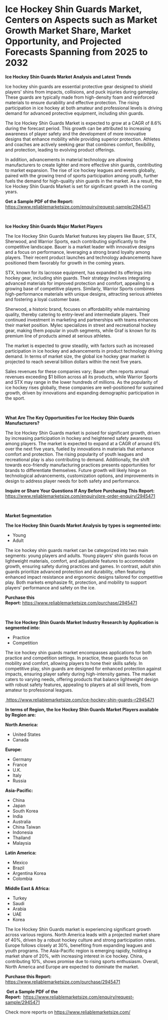 <p><h1>Ice Hockey Shin Guards Market, Centers on Aspects such as Market Growth Market Share, Market Opportunity, and Projected Forecasts Spanning from 2025 to 2032</h1></p><p><strong>Ice Hockey Shin Guards Market Analysis and Latest Trends</strong></p>
<p><p>Ice hockey shin guards are essential protective gear designed to shield players' shins from impacts, collisions, and puck injuries during gameplay. These guards are typically made from high-density foam and reinforced materials to ensure durability and effective protection. The rising participation in ice hockey at both amateur and professional levels is driving demand for advanced protective equipment, including shin guards.</p><p>The Ice Hockey Shin Guards Market is expected to grow at a CAGR of 8.6% during the forecast period. This growth can be attributed to increasing awareness of player safety and the development of more innovative designs that enhance mobility while providing superior protection. Athletes and coaches are actively seeking gear that combines comfort, flexibility, and protection, leading to evolving product offerings.</p><p>In addition, advancements in material technology are allowing manufacturers to create lighter and more effective shin guards, contributing to market expansion. The rise of ice hockey leagues and events globally, paired with the growing trend of sports participation among youth, further fuels the demand for high-quality shin guards in the market. As a result, the Ice Hockey Shin Guards Market is set for significant growth in the coming years.</p></p>
<p><strong>Get a Sample PDF of the Report:&nbsp;</strong> <a href="https://www.reliablemarketsize.com/enquiry/request-sample/2945471?utm_campaign=2453&utm_medium=2&utm_source=Github&utm_content=ia&utm_term=11032025&utm_id=ice-hockey-shin-guards">https://www.reliablemarketsize.com/enquiry/request-sample/2945471</a></p>
<p>&nbsp;</p>
<p><strong>Ice Hockey Shin Guards Major Market Players</strong></p>
<p><p>The Ice Hockey Shin Guards Market features key players like Bauer, STX, Sherwood, and Warrior Sports, each contributing significantly to the competitive landscape. Bauer is a market leader with innovative designs and a focus on performance, leveraging a strong brand loyalty among players. Their recent product launches and technology advancements have positioned them favorably for growth in the coming years.</p><p>STX, known for its lacrosse equipment, has expanded its offerings into hockey gear, including shin guards. Their strategy involves integrating advanced materials for improved protection and comfort, appealing to a growing base of competitive players. Similarly, Warrior Sports combines high-performance materials with unique designs, attracting serious athletes and fostering a loyal customer base.</p><p>Sherwood, a historic brand, focuses on affordability while maintaining quality, thereby catering to entry-level and intermediate players. Their continued investment in marketing and partnerships with teams enhances their market position. Mylec specializes in street and recreational hockey gear, making them popular in youth segments, while Graf is known for its premium line of products aimed at serious athletes.</p><p>The market is expected to grow steadily, with factors such as increased participation in ice hockey and advancements in product technology driving demand. In terms of market size, the global ice hockey gear market is projected to reach several billion dollars within the next five years.</p><p>Sales revenues for these companies vary; Bauer often reports annual revenues exceeding $1 billion across all its products, while Warrior Sports and STX may range in the lower hundreds of millions. As the popularity of ice hockey rises globally, these companies are well-positioned for sustained growth, driven by innovations and expanding demographic participation in the sport.</p></p>
<p>&nbsp;</p>
<p><strong>What Are The Key Opportunities For Ice Hockey Shin Guards Manufacturers?</strong></p>
<p><p>The Ice Hockey Shin Guards market is poised for significant growth, driven by increasing participation in hockey and heightened safety awareness among players. The market is expected to expand at a CAGR of around 6% over the next five years, fueled by innovations in materials that enhance comfort and protection. The rising popularity of youth leagues and recreational play is also contributing to demand. Additionally, the shift towards eco-friendly manufacturing practices presents opportunities for brands to differentiate themselves. Future growth will likely hinge on technological advancements, customization options, and improvements in design to address player needs for both safety and performance.</p></p>
<p><strong>Inquire or Share Your Questions If Any Before Purchasing This Report:</strong> <a href="https://www.reliablemarketsize.com/enquiry/pre-order-enquiry/2945471?utm_campaign=2453&utm_medium=2&utm_source=Github&utm_content=ia&utm_term=11032025&utm_id=ice-hockey-shin-guards">https://www.reliablemarketsize.com/enquiry/pre-order-enquiry/2945471</a></p>
<p>&nbsp;</p>
<p><strong>Market Segmentation</strong></p>
<p><strong>The Ice Hockey Shin Guards Market Analysis by types is segmented into:</strong></p>
<p><ul><li>Young</li><li>Adult</li></ul></p>
<p><p>The ice hockey shin guards market can be categorized into two main segments: young players and adults. Young players’ shin guards focus on lightweight materials, comfort, and adjustable features to accommodate growth, ensuring safety during practices and games. In contrast, adult shin guards prioritize advanced protection and durability, often featuring enhanced impact resistance and ergonomic designs tailored for competitive play. Both markets emphasize fit, protection, and mobility to support players' performance and safety on the ice.</p></p>
<p><strong>Purchase this Report:&nbsp;</strong><a href="https://www.reliablemarketsize.com/purchase/2945471?utm_campaign=2453&utm_medium=2&utm_source=Github&utm_content=ia&utm_term=11032025&utm_id=ice-hockey-shin-guards">https://www.reliablemarketsize.com/purchase/2945471</a></p>
<p>&nbsp;</p>
<p><strong>The Ice Hockey Shin Guards Market Industry Research by Application is segmented into:</strong></p>
<p><ul><li>Practice</li><li>Competition</li></ul></p>
<p><p>The ice hockey shin guards market encompasses applications for both practice and competition settings. In practice, these guards focus on mobility and comfort, allowing players to hone their skills safely. In competitive play, shin guards are designed for enhanced protection against impacts, ensuring player safety during high-intensity games. The market caters to varying needs, offering products that balance lightweight design with robust safety features, appealing to players at all skill levels, from amateur to professional leagues.</p></p>
<p><a href="https://www.reliablemarketsize.com/ice-hockey-shin-guards-r2945471?utm_campaign=2453&utm_medium=2&utm_source=Github&utm_content=ia&utm_term=11032025&utm_id=ice-hockey-shin-guards">&nbsp;https://www.reliablemarketsize.com/ice-hockey-shin-guards-r2945471</a></p>
<p><strong>In terms of Region, the Ice Hockey Shin Guards Market Players available by Region are:</strong></p>
<p>
    <p> <strong> North America: </strong>
        <ul>
            <li>United States</li>
            <li>Canada</li>
        </ul>
        </p> 
    <p> <strong> Europe: </strong>
        <ul>
            <li>Germany</li>
            <li>France</li>
            <li>U.K.</li>
            <li>Italy</li>
            <li>Russia</li>
        </ul>
        </p> 
    <p> <strong> Asia-Pacific: </strong>
        <ul>
            <li>China</li>
            <li>Japan</li>
            <li>South Korea</li>
            <li>India</li>
            <li>Australia</li>
            <li>China Taiwan</li>
            <li>Indonesia</li>
            <li>Thailand</li>
            <li>Malaysia</li>
        </ul>
        </p> 
    <p> <strong> Latin America: </strong>
        <ul>
            <li>Mexico</li>
            <li>Brazil</li>
            <li>Argentina Korea</li>
            <li>Colombia</li>
        </ul>
        </p> 
    <p> <strong> Middle East & Africa: </strong>
        <ul>
            <li>Turkey</li>
            <li>Saudi</li>
            <li>Arabia</li>
            <li>UAE</li>
            <li>Korea</li>
        </ul>
    </p>
    </p>
<p><p>The Ice Hockey Shin Guards market is experiencing significant growth across various regions. North America leads with a projected market share of 40%, driven by a robust hockey culture and strong participation rates. Europe follows closely at 30%, benefiting from expanding leagues and youth programs. The Asia-Pacific region is emerging rapidly, holding a market share of 20%, with increasing interest in ice hockey. China, contributing 10%, shows promise due to rising sports enthusiasm. Overall, North America and Europe are expected to dominate the market.</p></p>
<p><strong>Purchase this Report: </strong><a href="https://www.reliablemarketsize.com/purchase/2945471?utm_campaign=2453&utm_medium=2&utm_source=Github&utm_content=ia&utm_term=11032025&utm_id=ice-hockey-shin-guards">https://www.reliablemarketsize.com/purchase/2945471</a></p>
<p>&nbsp;<strong>Get a Sample PDF of the Report:&nbsp;&nbsp;</strong><a href="https://www.reliablemarketsize.com/enquiry/request-sample/2945471?utm_campaign=2453&utm_medium=2&utm_source=Github&utm_content=ia&utm_term=11032025&utm_id=ice-hockey-shin-guards">https://www.reliablemarketsize.com/enquiry/request-sample/2945471</a></p>
<p><strong></strong></p>
<p>Check more reports on <a href="https://www.reliablemarketsize.com/?utm_campaign=2453&utm_medium=2&utm_source=Github&utm_content=ia&utm_term=11032025&utm_id=ice-hockey-shin-guards">https://www.reliablemarketsize.com/</a></p>